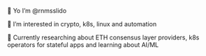 👋 Yo I’m @rnmsslido

👀 I’m interested in crypto, k8s, linux and automation


🌱 Currently researching about ETH consensus layer providers, k8s operators for stateful apps and learning about AI/ML 
<!---
- 💞️ I’m looking to collaborate on ...
- 📫 How to reach me ...
rnmsslido/rnmsslido is a ✨ special ✨ repository because its `README.md` (this file) appears on your GitHub profile.
You can click the Preview link to take a look at your changes.
--->
